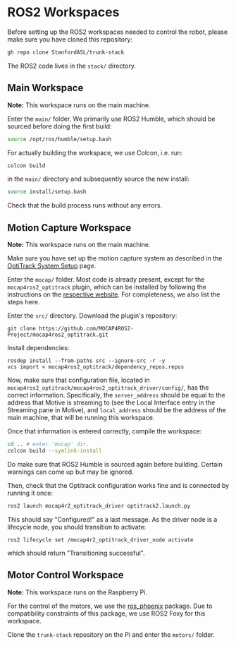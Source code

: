 # ROS2 Workspaces

Before setting up the ROS2 workspaces needed to control the robot, please make sure you have cloned this repository:
```bash
gh repo clone StanfordASL/trunk-stack
```
The ROS2 code lives in the `stack/` directory.

## Main Workspace
**Note:** This workspace runs on the main machine.

Enter the `main/` folder.
We primarily use ROS2 Humble, which should be sourced before doing the first build:
```bash
source /opt/ros/humble/setup.bash
```
For actually building the workspace, we use Colcon, i.e. run:
```bash
colcon build
```
in the `main/` directory and subsequently source the new install:
```bash
source install/setup.bash
```
Check that the build process runs without any errors.

## Motion Capture Workspace
**Note:** This workspace runs on the main machine.

Make sure you have set up the motion capture system as described in the [OptiTrack System Setup](./optitrack.md) page.

Enter the `mocap/` folder. Most code is already present, except for the `mocap4ros2_optitrack` plugin, which can be installed by following the instructions on the [respective website](https://github.com/MOCAP4ROS2-Project/mocap4ros2_optitrack).
For completeness, we also list the steps here.

Enter the `src/` directory.
Download the plugin's repository:
```
git clone https://github.com/MOCAP4ROS2-Project/mocap4ros2_optitrack.git
```
Install dependencies:
```
rosdep install --from-paths src --ignore-src -r -y
vcs import < mocap4ros2_optitrack/dependency_repos.repos
```
Now, make sure that configuration file, located in `mocap4ros2_optitrack/mocap4ros2_optitrack_driver/config/`, has the correct information.
Specifically, the `server_address` should be equal to the address that Motive is streaming to (see the Local Interface entry in the Streaming pane in Motive), and `local_address` should be the address of the main machine, that will be running this workspace.

Once that information is entered correctly, compile the workspace:
```bash
cd .. # enter 'mocap' dir.
colcon build --symlink-install
```
Do make sure that ROS2 Humble is sourced again before building. Certain warnings can come up but may be ignored.

Then, check that the Optitrack configuration works fine and is connected by running it once:
```bash
ros2 launch mocap4r2_optitrack_driver optitrack2.launch.py
```
This should say "Configured!" as a last message.
As the driver node is a lifecycle node, you should transition to activate:
```
ros2 lifecycle set /mocap4r2_optitrack_driver_node activate
```
which should return "Transitioning successful".

## Motor Control Workspace
**Note:** This workspace runs on the Raspberry Pi.

For the control of the motors, we use the [ros_phoenix](https://github.com/vanderbiltrobotics/ros_phoenix) package.
Due to compatibility constraints of this package, we use ROS2 Foxy for this workspace.

Clone the `trunk-stack` repository on the Pi and enter the `motors/` folder.

